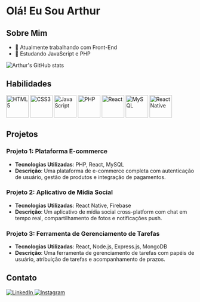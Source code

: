 # Olá! Eu Sou Arthur

## Sobre Mim

- 🔭 Atualmente trabalhando com Front-End
- 🌱 Estudando JavaScript e PHP

![Arthur's GitHub stats](https://github-readme-stats.vercel.app/api?username=arthuragomes&show_icons=true&theme=transparent)

## Habilidades

<div>
  <img src="https://cdn.jsdelivr.net/gh/devicons/devicon/icons/html5/html5-plain-wordmark.svg" style="width: 60px;" alt="HTML5">
  <img src="https://cdn.jsdelivr.net/gh/devicons/devicon/icons/css3/css3-plain-wordmark.svg" style="width: 60px;" alt="CSS3">
  <img src="https://cdn.jsdelivr.net/gh/devicons/devicon/icons/javascript/javascript-plain.svg" style="width: 60px;" alt="JavaScript">
  <img src="https://cdn.jsdelivr.net/gh/devicons/devicon/icons/php/php-plain.svg" style="width: 60px;" alt="PHP">
  <img src="https://cdn.jsdelivr.net/gh/devicons/devicon/icons/react/react-original-wordmark.svg" style="width: 60px;" alt="React">
  <img src="https://cdn.jsdelivr.net/gh/devicons/devicon/icons/mysql/mysql-plain-wordmark.svg" style="width: 60px;" alt="MySQL">
  <img src="https://cdn.jsdelivr.net/gh/devicons/devicon/icons/react/react-original-wordmark.svg" style="width: 60px;" alt="React Native">
</div>

## Projetos

### Projeto 1: Plataforma E-commerce

- **Tecnologias Utilizadas**: PHP, React, MySQL
- **Descrição**: Uma plataforma de e-commerce completa com autenticação de usuário, gestão de produtos e integração de pagamentos.

### Projeto 2: Aplicativo de Mídia Social

- **Tecnologias Utilizadas**: React Native, Firebase
- **Descrição**: Um aplicativo de mídia social cross-platform com chat em tempo real, compartilhamento de fotos e notificações push.

### Projeto 3: Ferramenta de Gerenciamento de Tarefas

- **Tecnologias Utilizadas**: React, Node.js, Express.js, MongoDB
- **Descrição**: Uma ferramenta de gerenciamento de tarefas com papéis de usuário, atribuição de tarefas e acompanhamento de prazos.

## Contato

<div>
  <a href="https://www.linkedin.com/in/arthur-amorim-gomes-b20821261/">
    <img src="https://img.shields.io/badge/LinkedIn-0077B5?style=for-the-badge&logo=linkedin&logoColor=white" alt="LinkedIn">
  </a>
  <a href="https://www.instagram.com/arthur.amorym/">
    <img src="https://img.shields.io/badge/Instagram-E4405F?style=for-the-badge&logo=instagram&logoColor=white" alt="Instagram">
  </a>
</div>
